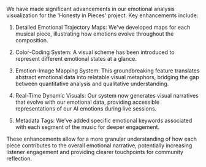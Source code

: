 

We have made significant advancements in our emotional analysis visualization for the 'Honesty in Pieces' project. Key enhancements include:

1. Detailed Emotional Trajectory Maps: We've developed maps for each musical piece, illustrating how emotions evolve throughout the composition.

2. Color-Coding System: A visual scheme has been introduced to represent different emotional states at a glance.

3. Emotion-Image Mapping System: This groundbreaking feature translates abstract emotional data into relatable visual metaphors, bridging the gap between quantitative analysis and qualitative understanding.

4. Real-Time Dynamic Visuals: Our system now generates visual narratives that evolve with our emotional data, providing accessible representations of our AI emotions during live sessions.

5. Metadata Tags: We've added specific emotional keywords associated with each segment of the music for deeper engagement.

These enhancements allow for a more granular understanding of how each piece contributes to the overall emotional narrative, potentially increasing listener engagement and providing clearer touchpoints for community reflection.